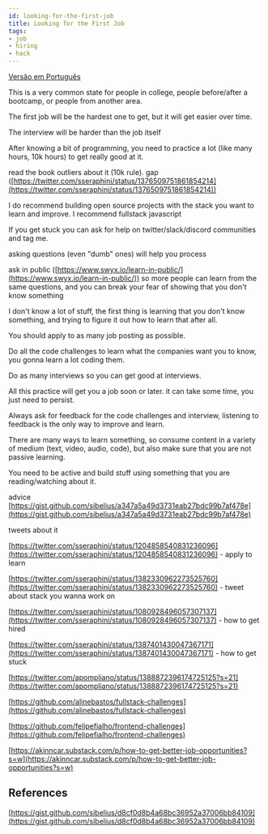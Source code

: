 ```yaml
---
id: looking-for-the-first-job
title: Looking for the First Job
tags:
- job
- hiring
- hack
---
```


[Versão em Português](https://gist.github.com/sermoud/b30a36058cdad95d4a048740307b8e71)

This is a very common state for people in college, people before/after a bootcamp, or people from another area.

The first job will be the hardest one to get, but it will get easier over time.

The interview will be harder than the job itself

After knowing a bit of programming, you need to practice a lot (like many hours, 10k hours) to get really good at it.

read the book outliers about it (10k rule). gap ([https://twitter.com/sseraphini/status/1376509751861854214](https://twitter.com/sseraphini/status/1376509751861854214))

I do recommend building open source projects with the stack you want to learn and improve. I recommend fullstack javascript

If you get stuck you can ask for help on twitter/slack/discord communities and tag me.

asking questions (even "dumb" ones) will help you process

ask in public ([https://www.swyx.io/learn-in-public/](https://www.swyx.io/learn-in-public/)) so more people can learn from the same questions, and you can break your fear of showing that you don't know something

I don't know a lot of stuff, the first thing is learning that you don't know something, and trying to figure it out how to learn that after all.

You should apply to as many job posting as possible.

Do all the code challenges to learn what the companies want you to know, you gonna learn a lot coding them.

Do as many interviews so you can get good at interviews.

All this practice will get you a job soon or later. it can take some time, you just need to persist.

Always ask for feedback for the code challenges and interview, listening to feedback is the only way to improve and learn.

There are many ways to learn something, so consume content in a variety of medium (text, video, audio, code), but also make sure that you are not passive learning.

You need to be active and build stuff using something that you are reading/watching about it.

advice [https://gist.github.com/sibelius/a347a5a49d3731eab27bdc99b7af478e](https://gist.github.com/sibelius/a347a5a49d3731eab27bdc99b7af478e)

tweets about it

[https://twitter.com/sseraphini/status/1204858540831236096](https://twitter.com/sseraphini/status/1204858540831236096) - apply to learn

[https://twitter.com/sseraphini/status/1382330962273525760](https://twitter.com/sseraphini/status/1382330962273525760) - tweet about stack you wanna work on

[https://twitter.com/sseraphini/status/1080928496057307137](https://twitter.com/sseraphini/status/1080928496057307137) - how to get hired

[https://twitter.com/sseraphini/status/1387401430047367171](https://twitter.com/sseraphini/status/1387401430047367171) - how to get stuck

[https://twitter.com/apompliano/status/1388872396174725125?s=21](https://twitter.com/apompliano/status/1388872396174725125?s=21)

[https://github.com/alinebastos/fullstack-challenges](https://github.com/alinebastos/fullstack-challenges)

[https://github.com/felipefialho/frontend-challenges](https://github.com/felipefialho/frontend-challenges)

[https://akinncar.substack.com/p/how-to-get-better-job-opportunities?s=w](https://akinncar.substack.com/p/how-to-get-better-job-opportunities?s=w)


## References

[https://gist.github.com/sibelius/d8cf0d8b4a68bc36952a37006bb84109](https://gist.github.com/sibelius/d8cf0d8b4a68bc36952a37006bb84109)